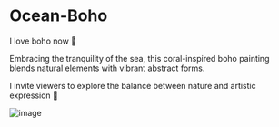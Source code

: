 # Ocean-Boho
I love boho now 🪸 

Embracing the tranquility of the sea, this coral-inspired boho painting blends natural elements with vibrant abstract forms. 

I invite viewers to explore the balance between nature and artistic expression 🧐 







![image](https://github.com/user-attachments/assets/7f6966bf-6038-4069-a8bc-0a7f939864c1)
